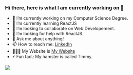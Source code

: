 ### Hi there, here is what I am currently working on 👋



- 🔭 I’m currently working on my Computer Science Degree.
- 🌱 I’m currently learning ReactJS 
- 👯 I’m looking to collaborate on Web Developement.
- 🤔 I’m looking for help with ReactJS
- 💬 Ask me about anything!
- 📫 How to reach me: [LinkedIn](https://www.linkedin.com/in/marc-maslen-489b48189/)
- 👨🏼‍💻 My Website is [My Website](https://marcmaslen.github.io/)
- ⚡ Fun fact: My hamster is called Timmy.
<img src="https://github-readme-stats.vercel.app/api/top-langs/?username=MarcMaslen&&theme=light&layout=compact">
